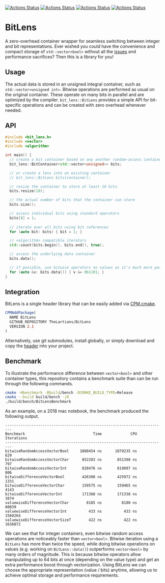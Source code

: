 [![Actions Status](https://github.com/TheLartians/BitLens/workflows/MacOS/badge.svg)](https://github.com/TheLartians/BitLens/actions)
[![Actions Status](https://github.com/TheLartians/BitLens/workflows/Windows/badge.svg)](https://github.com/TheLartians/BitLens/actions)
[![Actions Status](https://github.com/TheLartians/BitLens/workflows/Ubuntu/badge.svg)](https://github.com/TheLartians/BitLens/actions)
[![Actions Status](https://github.com/TheLartians/BitLens/workflows/Style/badge.svg)](https://github.com/TheLartians/BitLens/actions)

# BitLens

A zero-overhead container wrapper for seamless switching between integer and bit representations.
Ever wished you could have the convenience and compact storage of `std::vector<bool>` without all the [issues](http://www.gotw.ca/publications/N1211.pdf) and performance sacrifices?
Then this is a library for you!

## Usage

The actual data is stored in an unsigned integral container, such as `std::vector<unsigned int>`.
Bitwise operations are performed as usual on the original container.
These operate on many bits in parallel and are optimized by the compiler.
`bit_lens::BitLens` provides a simple API for bit-specific operations and can be created with zero overhead whenever needed.

## API

```cpp
#include <bit_lens.h>
#include <vector>
#include <algorithm>

int main() {
  // create a bit container based on any another random-access container
  bit_lens::BitContainer<std::vector<unsigned>> bits;

  // or create a lens into an existing container
  // bit_lens::BitLens bits(container);

  // resize the container to store at least 10 bits
  bits.resize(10);

  // the actual number of bits that the container can store
  bits.size();

  // access individual bits using standard operators
  bits[8] = 1;
  
  // iterate over all bits using bit references
  for (auto bit: bits) { bit = 1; }

  // <algorithm> compatible iterators
  std::count(bits.begin(), bits.end(), true);

  // access the underlying data container
  bits.data();

  // if possible, use bitwise operators on values as it's much more performant (see benchmark)
  for (auto &v: bits.data()) { v &= 0b1101; }
}
```

## Integration

BitLens is a single header library that can be easily added via [CPM.cmake](https://github.com/TheLartians/CPM.cmake).

```cmake
CPMAddPackage(
  NAME BitLens
  GITHUB_REPOSITORY TheLartians/BitLens
  VERSION 2.1
)
```

Alternatively, use git submodules, install globally, or simply download and copy the [header](include/bit_lens.h) into your project.

## Benchmark

To illustrate the performance difference between `vector<bool>` and other container types, this repository contains a benchmark suite than  can be run through the following commands.

```bash
cmake -Hbenchmark -Bbuild/bench -DCMAKE_BUILD_TYPE=Release
cmake --build build/bench -j8
./build/bench/BitLensBenchmark
```

As an example, on a 2018 mac notebook, the benchmark produced the following output.

```
-------------------------------------------------------------------------
Benchmark                               Time             CPU   Iterations
-------------------------------------------------------------------------
bitwiseRandomAccessVectorBool     1080454 ns      1079235 ns          629
bitwiseRandomAccessVectorChar      852203 ns       851398 ns          797
bitwiseRandomAccessVectorInt       820476 ns       819897 ns          806
bitwiseDifferenceVectorBool        426308 ns       425972 ns         1331
bitwiseDifferenceVectorChar        159575 ns       159465 ns         4143
bitwiseDifferenceVectorInt         171368 ns       171338 ns         3874
valuewiseDifferenceVectorChar        8185 ns         8180 ns        80039
valuewiseDifferenceVectorInt          433 ns          433 ns      1560264
valuewiseDifferenceVectorSizeT        422 ns          422 ns      1636872
```

We can see that for integer containers, even bitwise random access operations are noticeably faster than `vector<bool>`.
Bitwise iteration using a `BitLens` has more than twice the speed, while doing bitwise operations on values (e.g. working on `BitLens::data()`) outperforms `vector<bool>` by many orders of magnitude.
This is because bitwise operators allow manipulating up to 64 bits at once (depending on the value type) and get an extra performance boost through vectorization.
Using BitLens we can choose the appropriate representation (value / bits) anytime, allowing us to achieve optimal storage and performance requirements.
